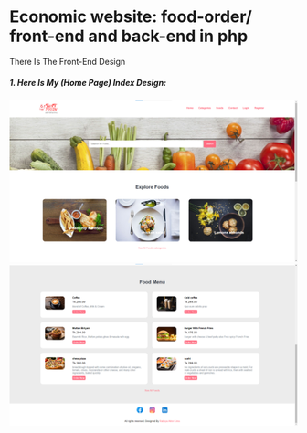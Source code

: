 # Economic website: food-order/ front-end and back-end in php
There Is The Front-End Design
##### 1.	Here Is My (Home Page) Index Design:
<img src =https://github.com/pgreen24/Economic-website-food-order-front-end-and-back-end/blob/main/images/FRONT%20End/home%20page.png>
<img src =https://github.com/pgreen24/Economic-website-food-order-front-end-and-back-end/blob/main/images/FRONT%20End/homepage2.png>
